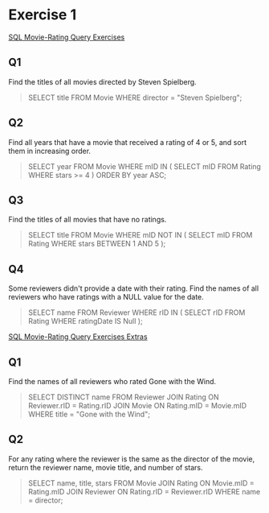# Exercise 1

[SQL Movie-Rating Query Exercises](https://lagunita.stanford.edu/courses/DB/SQL/SelfPaced/courseware/ch-sql/seq-exercise-sql_movie_query_core/)

## Q1
Find the titles of all movies directed by Steven Spielberg. 
> SELECT title
> FROM Movie
> WHERE director = "Steven Spielberg";

## Q2
Find all years that have a movie that received a rating of 4 or 5, and sort them in increasing order. 
> SELECT year
> FROM Movie
> WHERE mID IN (
>   SELECT mID 
>   FROM Rating
>   WHERE stars >= 4
>   )
> ORDER BY year ASC;

## Q3
Find the titles of all movies that have no ratings. 
> SELECT title
> FROM Movie
> WHERE mID NOT IN (
>   SELECT mID FROM Rating
>   WHERE stars BETWEEN 1 AND 5
>   );

## Q4
Some reviewers didn't provide a date with their rating. Find the names of all reviewers who have ratings with a NULL value for the date. 
> SELECT name FROM Reviewer
> WHERE rID IN (
>   SELECT rID FROM Rating WHERE ratingDate IS Null
>   );

[SQL Movie-Rating Query Exercises Extras](https://lagunita.stanford.edu/courses/DB/SQL/SelfPaced/courseware/ch-sql/seq-exercise-sql_movie_query_extra/)

## Q1
Find the names of all reviewers who rated Gone with the Wind. 
> SELECT DISTINCT name
> FROM Reviewer 
> JOIN Rating ON Reviewer.rID = Rating.rID
> JOIN Movie ON Rating.mID = Movie.mID
> WHERE title = "Gone with the Wind";

## Q2
For any rating where the reviewer is the same as the director of the movie, return the reviewer name, movie title, and number of stars. 
> SELECT name, title, stars 
> FROM Movie 
> JOIN Rating ON Movie.mID = Rating.mID
> JOIN Reviewer ON Rating.rID = Reviewer.rID
> WHERE name = director;